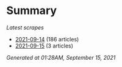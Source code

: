 # Summary
*Latest scrapes*
* [2021-09-14](https://github.com/nuuuwan/news_lk/blob/data/news_lk.2021-09-14.json) (186 articles)
* [2021-09-15](https://github.com/nuuuwan/news_lk/blob/data/news_lk.2021-09-15.json) (3 articles)

*Generated at 01:28AM, September 15, 2021*